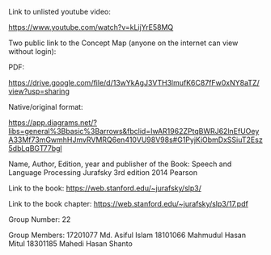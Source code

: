 Link to unlisted youtube video:

https://www.youtube.com/watch?v=kLijYrE58MQ

Two public link to the Concept Map (anyone on the internet can view without login):

PDF: 

https://drive.google.com/file/d/13wYkAgJ3VTH3lmufK6C87fFw0xNY8aTZ/view?usp=sharing

Native/original format: 

https://app.diagrams.net/?libs=general%3Bbasic%3Barrows&fbclid=IwAR1962ZPtqBWRJ62lnEfUOeyA33Mf73mGwmhHJmvRVMRQ6en410VU98V98s#G1PyjKiObmDxSSiuT2Esz5dbLqBGT77bgl

Name, Author, Edition, year and publisher of the Book:
Speech and Language Processing
Jurafsky
3rd edition
2014
Pearson

Link to the book:
https://web.stanford.edu/~jurafsky/slp3/

Link to the book chapter:
https://web.stanford.edu/~jurafsky/slp3/17.pdf

Group Number:
22

Group Members:
17201077 Md. Asiful Islam
18101066 Mahmudul Hasan Mitul
18301185 Mahedi Hasan Shanto
